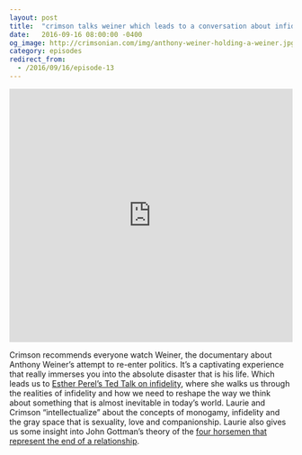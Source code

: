 ```yaml
---
layout: post
title:  "crimson talks weiner which leads to a conversation about infidelity"
date:   2016-09-16 08:00:00 -0400
og_image: http://crimsonian.com/img/anthony-weiner-holding-a-weiner.jpg
category: episodes
redirect_from:
  - /2016/09/16/episode-13
---
```

<iframe width="100%" height="450" scrolling="no" frameborder="no" src="https://w.soundcloud.com/player/?url=https%3A//api.soundcloud.com/tracks/283184432&amp;auto_play=false&amp;hide_related=false&amp;show_comments=true&amp;show_user=true&amp;show_reposts=false&amp;visual=true"></iframe>

Crimson recommends everyone watch Weiner, the documentary about Anthony Weiner’s attempt to re-enter politics. It’s a captivating experience that really immerses you into the absolute disaster that is his life. Which leads us to [Esther Perel’s Ted Talk on infidelity](http://www.ted.com/talks/esther_perel_rethinking_infidelity_a_talk_for_anyone_who_has_ever_loved?language=en), where she walks us through the realities of infidelity and how we need to reshape the way we think about something that is almost inevitable in today’s world. Laurie and Crimson “intellectualize” about the concepts of monogamy, infidelity and the gray space that is sexuality, love and companionship. Laurie also gives us some insight into John Gottman’s theory of the [four horsemen that represent the end of a relationship](https://www.gottman.com/blog/the-four-horsemen-the-antidotes/).
